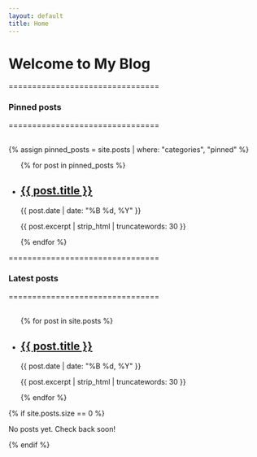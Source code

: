 ```yaml
---
layout: default
title: Home
---
```


# Welcome to My Blog

================================
### Pinned posts
================================
<br>
<br>

{% assign pinned_posts = site.posts | where: "categories", "pinned" %}
<ul class="post-list">
{% for post in pinned_posts %}
  <li>
    <h2><a href="{{ post.url | relative_url }}">{{ post.title }}</a></h2>
    <p class="post-meta">{{ post.date | date: "%B %d, %Y" }}</p>
    <p>{{ post.excerpt | strip_html | truncatewords: 30 }}</p>
  </li>
{% endfor %}
</ul>

================================
### Latest posts
================================
<br>
<br>

<ul class="post-list">
{% for post in site.posts %}
  <li>
    <h2><a href="{{ post.url | relative_url }}">{{ post.title }}</a></h2>
    <p class="post-meta">{{ post.date | date: "%B %d, %Y" }}</p>
    <p>{{ post.excerpt | strip_html | truncatewords: 30 }}</p>
  </li>
{% endfor %}
</ul>

{% if site.posts.size == 0 %}
<p>No posts yet. Check back soon!</p>
{% endif %}